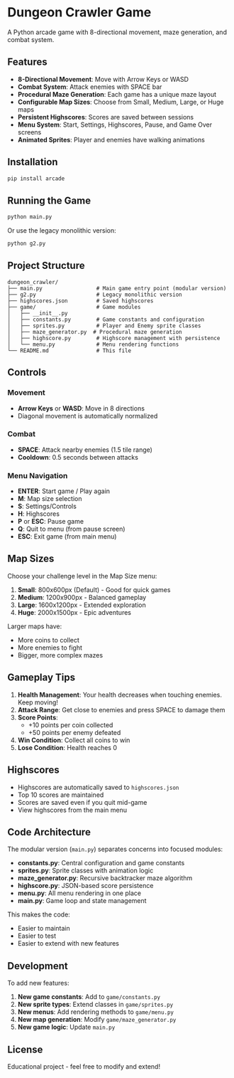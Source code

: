 # Dungeon Crawler Game

A Python arcade game with 8-directional movement, maze generation, and combat system.

## Features

- **8-Directional Movement**: Move with Arrow Keys or WASD
- **Combat System**: Attack enemies with SPACE bar
- **Procedural Maze Generation**: Each game has a unique maze layout
- **Configurable Map Sizes**: Choose from Small, Medium, Large, or Huge maps
- **Persistent Highscores**: Scores are saved between sessions
- **Menu System**: Start, Settings, Highscores, Pause, and Game Over screens
- **Animated Sprites**: Player and enemies have walking animations

## Installation

```bash
pip install arcade
```

## Running the Game

```bash
python main.py
```

Or use the legacy monolithic version:
```bash
python g2.py
```

## Project Structure

```
dungeon_crawler/
├── main.py                 # Main game entry point (modular version)
├── g2.py                   # Legacy monolithic version
├── highscores.json         # Saved highscores
├── game/                   # Game modules
│   ├── __init__.py
│   ├── constants.py        # Game constants and configuration
│   ├── sprites.py          # Player and Enemy sprite classes
│   ├── maze_generator.py  # Procedural maze generation
│   ├── highscore.py        # Highscore management with persistence
│   └── menu.py             # Menu rendering functions
└── README.md               # This file
```

## Controls

### Movement
- **Arrow Keys** or **WASD**: Move in 8 directions
- Diagonal movement is automatically normalized

### Combat
- **SPACE**: Attack nearby enemies (1.5 tile range)
- **Cooldown**: 0.5 seconds between attacks

### Menu Navigation
- **ENTER**: Start game / Play again
- **M**: Map size selection
- **S**: Settings/Controls
- **H**: Highscores
- **P** or **ESC**: Pause game
- **Q**: Quit to menu (from pause screen)
- **ESC**: Exit game (from main menu)

## Map Sizes

Choose your challenge level in the Map Size menu:

1. **Small**: 800x600px (Default) - Good for quick games
2. **Medium**: 1200x900px - Balanced gameplay
3. **Large**: 1600x1200px - Extended exploration
4. **Huge**: 2000x1500px - Epic adventures

Larger maps have:
- More coins to collect
- More enemies to fight
- Bigger, more complex mazes

## Gameplay Tips

1. **Health Management**: Your health decreases when touching enemies. Keep moving!
2. **Attack Range**: Get close to enemies and press SPACE to damage them
3. **Score Points**: 
   - +10 points per coin collected
   - +50 points per enemy defeated
4. **Win Condition**: Collect all coins to win
5. **Lose Condition**: Health reaches 0

## Highscores

- Highscores are automatically saved to `highscores.json`
- Top 10 scores are maintained
- Scores are saved even if you quit mid-game
- View highscores from the main menu

## Code Architecture

The modular version (`main.py`) separates concerns into focused modules:

- **constants.py**: Central configuration and game constants
- **sprites.py**: Sprite classes with animation logic
- **maze_generator.py**: Recursive backtracker maze algorithm
- **highscore.py**: JSON-based score persistence
- **menu.py**: All menu rendering in one place
- **main.py**: Game loop and state management

This makes the code:
- Easier to maintain
- Easier to test
- Easier to extend with new features

## Development

To add new features:

1. **New game constants**: Add to `game/constants.py`
2. **New sprite types**: Extend classes in `game/sprites.py`
3. **New menus**: Add rendering methods to `game/menu.py`
4. **New map generation**: Modify `game/maze_generator.py`
5. **New game logic**: Update `main.py`

## License

Educational project - feel free to modify and extend!
